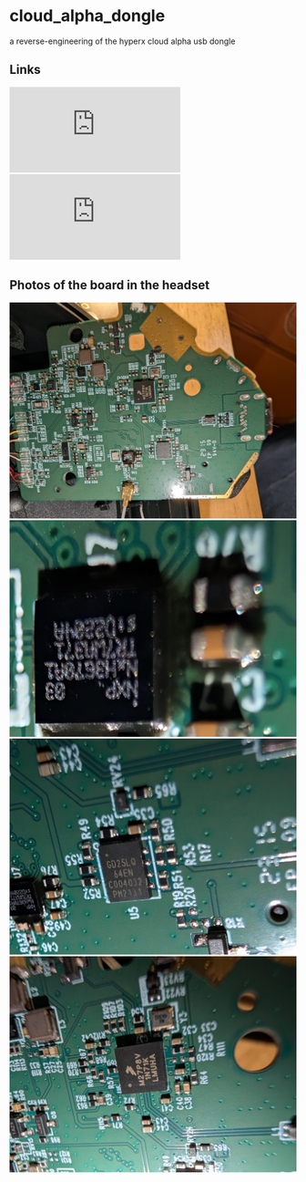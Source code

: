 # cloud_alpha_dongle
a reverse-engineering of the hyperx cloud alpha usb dongle

## Links
![data sheet for transceiver chip](https://www.nxp.com/docs/en/data-sheet/NXH3670UK.pdf)
![reference impl for USB dongle](https://www.nxp.com/docs/en/application-note/AN12647.pdf)

## Photos of the board in the headset
![](https://github.com/schoolo/cloud_alpha_dongle/blob/main/img/signal-2025-02-19-092243.jpeg?raw=true)
![](https://github.com/schoolo/cloud_alpha_dongle/blob/main/img/signal-2025-02-19-092305.jpeg?raw=true)
![](https://github.com/schoolo/cloud_alpha_dongle/blob/main/img/signal-2025-02-19-092305_002.jpeg?raw=true)
![](https://github.com/schoolo/cloud_alpha_dongle/blob/main/img/signal-2025-02-19-092305_003.jpeg?raw=true)
